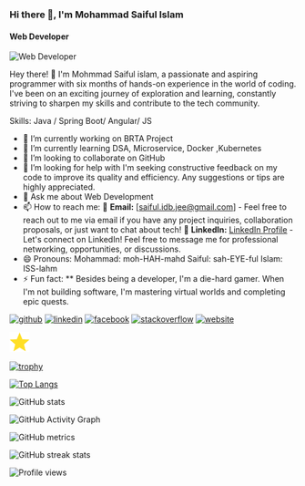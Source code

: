 ### Hi there 👋, I'm Mohammad Saiful Islam
#### Web Developer
![Web Developer](https://saiful0640.github.io/img/logo.png)

Hey there! 👋 I'm Mohmmad Saiful islam, a passionate and aspiring programmer with six months of hands-on experience in the world of coding. I've been on an exciting journey of exploration and learning, constantly striving to sharpen my skills and contribute to the tech community.

Skills: Java / Spring Boot/ Angular/ JS

- 🔭 I’m currently working on BRTA Project 
- 🌱 I’m currently learning DSA, Microservice, Docker ,Kubernetes 
- 👯 I’m looking to collaborate on GitHub 
- 🤔 I’m looking for help with I'm seeking constructive feedback on my code to improve its quality and efficiency. Any suggestions or tips are highly appreciated. 
- 💬 Ask me about Web Development  
- 📫 How to reach me: 📧 **Email:** [saiful.idb.jee@gmail.com] - Feel free to reach out to me via email if you have any project inquiries, collaboration proposals, or just want to chat about tech! 👔 **LinkedIn:** [LinkedIn Profile]( https://www.linkedin.com/in/mohammad-saiful-islam-42652023b/) - Let's connect on LinkedIn! Feel free to message me for professional networking, opportunities, or discussions. 
- 😄 Pronouns: Mohammad: moh-HAH-mahd Saiful: sah-EYE-ful Islam: ISS-lahm 
- ⚡ Fun fact: ** Besides being a developer, I'm a die-hard gamer. When I'm not building software, I'm mastering virtual worlds and completing epic quests. 


[<img src='https://cdn.jsdelivr.net/npm/simple-icons@3.0.1/icons/github.svg' alt='github' height='40'>](https://github.com/Saiful0640)  [<img src='https://cdn.jsdelivr.net/npm/simple-icons@3.0.1/icons/linkedin.svg' alt='linkedin' height='40'>](https://www.linkedin.com/in/https://www.linkedin.com/in/mohammad-saiful-islam-42652023b//)  [<img src='https://cdn.jsdelivr.net/npm/simple-icons@3.0.1/icons/facebook.svg' alt='facebook' height='40'>](https://www.facebook.com/https://www.facebook.com/profile.php?id=100089698136757)  [<img src='https://cdn.jsdelivr.net/npm/simple-icons@3.0.1/icons/stackoverflow.svg' alt='stackoverflow' height='40'>](https://stackoverflow.com/users/https://stackoverflow.com/users/18174401/saiful-islam)  [<img src='https://cdn.jsdelivr.net/npm/simple-icons@3.0.1/icons/icloud.svg' alt='website' height='40'>](https://saiful0640.github.io/)  

<a href='https://stars.github.com/'><img src='https://raw.githubusercontent.com/acervenky/animated-github-badges/master/assets/starbadge.gif' width='35' height='35'></a> 

[![trophy](https://github-profile-trophy.vercel.app/?username=Saiful0640)](https://github.com/ryo-ma/github-profile-trophy)

[![Top Langs](https://github-readme-stats.vercel.app/api/top-langs/?username=Saiful0640)](https://github.com/anuraghazra/github-readme-stats)

![GitHub stats](https://github-readme-stats.vercel.app/api?username=Saiful0640&show_icons=true)  

![GitHub Activity Graph](https://activity-graph.herokuapp.com/graph?username=Saiful0640)  

![GitHub metrics](https://metrics.lecoq.io/Saiful0640)  

![GitHub streak stats](https://streak-stats.demolab.com/?user=Saiful0640)  

![Profile views](https://gpvc.arturio.dev/Saiful0640)  
